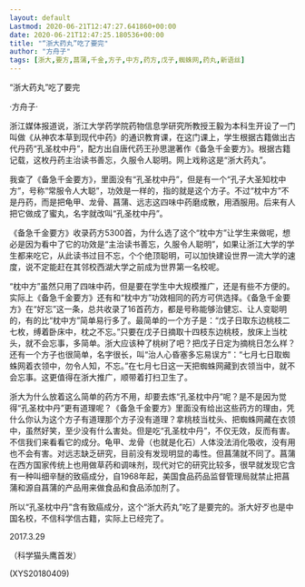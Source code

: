 ```yaml
---
layout: default
Lastmod: 2020-06-21T12:47:27.641860+00:00
date: 2020-06-21T12:47:25.180536+00:00
title: "“浙大药丸”吃了要完"
author: "方舟子"
tags: [浙大,要方,菖蒲,千金,方子,中方,药方,戊子,蜘蛛网,药丸,新语丝]
---
```


“浙大药丸”吃了要完

·方舟子·

浙江媒体报道说，浙江大学药学院药物信息学研究所教授王毅为本科生开设了一门叫做《从神农本草到现代中药》的通识教育课，在这门课上，学生根据古籍做出古代丹药“孔圣枕中丹”，配方出自唐代药王孙思邈著作《备急千金要方》。根据古籍记载，这枚丹药主治读书善忘，久服令人聪明。网上戏称这是“浙大药丸”。

我查了《备急千金要方》，里面没有“孔圣枕中丹”，但是有一个“孔子大圣知枕中方”，号称“常服令人大聪”，功效是一样的，指的就是这个方子。不过“枕中方”不是丹药，而是把龟甲、龙骨、菖蒲、远志这四味中药磨成散，用酒服用。后来有人把它做成了蜜丸，名字就改叫“孔圣枕中丹”。

《备急千金要方》收录药方5300首，为什么选了这个“枕中方”让学生来做呢，想必是因为看中了它的功效是“主治读书善忘，久服令人聪明”，如果让浙江大学的学生都来吃它，从此读书过目不忘，个个绝顶聪明，可以加快建设世界一流大学的速度，说不定能赶在其邻校西湖大学之前成为世界第一名校呢。

“枕中方”虽然只用了四味中药，但是要在学生中大规模推广，还是有些不方便的。实际上《备急千金要方》还有和“枕中方”功效相同的药方可供选择。《备急千金要方》在“好忘”这一条，总共收录了16首药方，都是号称能够治健忘、让人变聪明的，有的比“枕中方”简单易行多了。最简单的一个方子是：“戊子日取东边桃枝二七枚，缚着卧床中，枕之不忘。”只要在戊子日摘取十四枝东边桃枝，放床上当枕头，就不会忘事，多简单。浙大应该种了桃树了吧？把戊子日定为摘桃日怎么样？还有一个方子也很简单，名字很长，叫“治人心昏塞多忘易误方”：“七月七日取蜘蛛网着衣领中，勿令人知，不忘。”在七月七日这一天把蜘蛛网藏到衣领当中，就不会忘事。这更值得在浙大推广，顺带着打扫卫生了。

浙大为什么放着这么简单的药方不用，却要去炼“孔圣枕中丹”呢？是不是因为觉得“孔圣枕中丹”更有道理呢？《备急千金要方》里面没有给出这些药方的理由，凭什么你认为这个方子有道理那个方子没有道理？拿桃枝当枕头、把蜘蛛网藏在衣领中，虽然好笑，至少没有什么害处。但是吃“孔圣枕中丹”，不仅无效，反而有害。不信我们来看看它的成分。龟甲、龙骨（也就是化石）人体没法消化吸收，没有用也不会有害。对远志缺乏研究，目前没有发现明显的毒性。但菖蒲就不同了。菖蒲在西方国家传统上也用做草药和调味剂，现代对它的研究比较多，很早就发现它含有一种叫细辛醚的致癌成分，自1968年起，美国食品药品监督管理局就禁止把菖蒲和源自菖蒲的产品用来做食品和食品添加剂了。

所以“孔圣枕中丹”含有致癌成分，这个“浙大药丸”吃了是要完的。浙大好歹也是中国名校，不信科学信古籍，实际上已经完了。

2017.3.29

（科学猫头鹰首发）

(XYS20180409)

